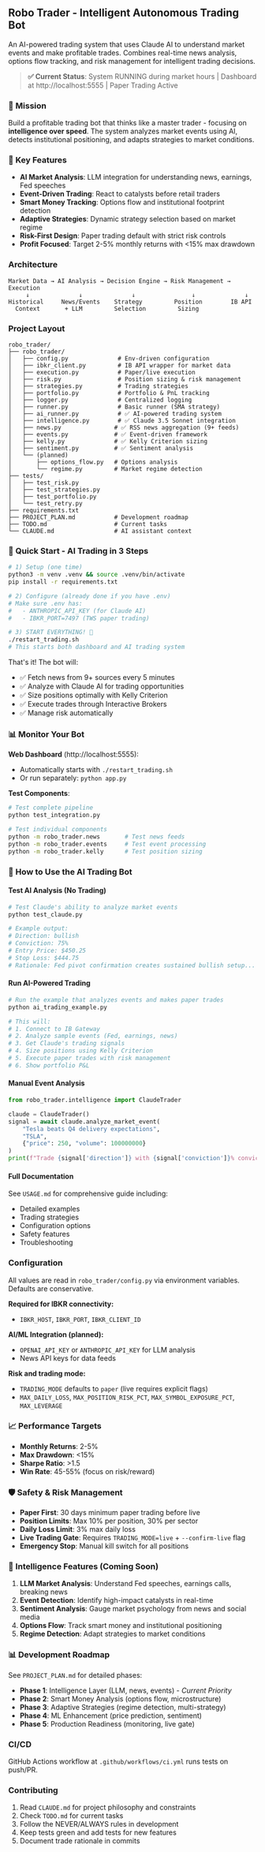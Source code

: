 ## Robo Trader - Intelligent Autonomous Trading Bot

An AI-powered trading system that uses Claude AI to understand market events and make profitable trades. Combines real-time news analysis, options flow tracking, and risk management for intelligent trading decisions.

> **✅ Current Status**: System RUNNING during market hours | Dashboard at http://localhost:5555 | Paper Trading Active

### 🎯 Mission
Build a profitable trading bot that thinks like a master trader - focusing on **intelligence over speed**. The system analyzes market events using AI, detects institutional positioning, and adapts strategies to market conditions.

### 🚀 Key Features
- **AI Market Analysis**: LLM integration for understanding news, earnings, Fed speeches
- **Event-Driven Trading**: React to catalysts before retail traders
- **Smart Money Tracking**: Options flow and institutional footprint detection
- **Adaptive Strategies**: Dynamic strategy selection based on market regime
- **Risk-First Design**: Paper trading default with strict risk controls
- **Profit Focused**: Target 2-5% monthly returns with <15% max drawdown

### Architecture
```
Market Data → AI Analysis → Decision Engine → Risk Management → Execution
     ↓              ↓              ↓                ↓              ↓
Historical     News/Events    Strategy         Position        IB API
  Context       + LLM         Selection         Sizing
```

### Project Layout
```
robo_trader/
├── robo_trader/
│   ├── config.py              # Env-driven configuration
│   ├── ibkr_client.py         # IB API wrapper for market data
│   ├── execution.py           # Paper/live execution
│   ├── risk.py                # Position sizing & risk management
│   ├── strategies.py          # Trading strategies
│   ├── portfolio.py           # Portfolio & PnL tracking
│   ├── logger.py              # Centralized logging
│   ├── runner.py              # Basic runner (SMA strategy)
│   ├── ai_runner.py           # ✅ AI-powered trading system
│   ├── intelligence.py        # ✅ Claude 3.5 Sonnet integration
│   ├── news.py               # ✅ RSS news aggregation (9+ feeds)
│   ├── events.py             # ✅ Event-driven framework
│   ├── kelly.py              # ✅ Kelly Criterion sizing
│   ├── sentiment.py          # ✅ Sentiment analysis
│   └── (planned)
│       ├── options_flow.py   # Options analysis
│       └── regime.py         # Market regime detection
├── tests/
│   ├── test_risk.py
│   ├── test_strategies.py
│   ├── test_portfolio.py
│   └── test_retry.py
├── requirements.txt
├── PROJECT_PLAN.md           # Development roadmap
├── TODO.md                   # Current tasks
└── CLAUDE.md                 # AI assistant context
```

### 🚀 Quick Start - AI Trading in 3 Steps

```bash
# 1) Setup (one time)
python3 -m venv .venv && source .venv/bin/activate
pip install -r requirements.txt

# 2) Configure (already done if you have .env)
# Make sure .env has:
#   - ANTHROPIC_API_KEY (for Claude AI)
#   - IBKR_PORT=7497 (TWS paper trading)

# 3) START EVERYTHING! 🤖
./restart_trading.sh
# This starts both dashboard and AI trading system
```

That's it! The bot will:
- ✅ Fetch news from 9+ sources every 5 minutes
- ✅ Analyze with Claude AI for trading opportunities  
- ✅ Size positions optimally with Kelly Criterion
- ✅ Execute trades through Interactive Brokers
- ✅ Manage risk automatically

### 📊 Monitor Your Bot

**Web Dashboard** (http://localhost:5555):
- Automatically starts with `./restart_trading.sh`
- Or run separately: `python app.py`

**Test Components**:
```bash
# Test complete pipeline
python test_integration.py

# Test individual components
python -m robo_trader.news       # Test news feeds
python -m robo_trader.events     # Test event processing
python -m robo_trader.kelly      # Test position sizing
```

### 🎯 How to Use the AI Trading Bot

#### Test AI Analysis (No Trading)
```bash
# Test Claude's ability to analyze market events
python test_claude.py

# Example output:
# Direction: bullish
# Conviction: 75%
# Entry Price: $450.25
# Stop Loss: $444.75
# Rationale: Fed pivot confirmation creates sustained bullish setup...
```

#### Run AI-Powered Trading
```bash
# Run the example that analyzes events and makes paper trades
python ai_trading_example.py

# This will:
# 1. Connect to IB Gateway
# 2. Analyze sample events (Fed, earnings, news)
# 3. Get Claude's trading signals
# 4. Size positions using Kelly Criterion
# 5. Execute paper trades with risk management
# 6. Show portfolio P&L
```

#### Manual Event Analysis
```python
from robo_trader.intelligence import ClaudeTrader

claude = ClaudeTrader()
signal = await claude.analyze_market_event(
    "Tesla beats Q4 delivery expectations",
    "TSLA",
    {"price": 250, "volume": 100000000}
)
print(f"Trade {signal['direction']} with {signal['conviction']}% conviction")
```

#### Full Documentation
See `USAGE.md` for comprehensive guide including:
- Detailed examples
- Trading strategies
- Configuration options
- Safety features
- Troubleshooting

### Configuration
All values are read in `robo_trader/config.py` via environment variables. Defaults are conservative.

**Required for IBKR connectivity:**
- `IBKR_HOST`, `IBKR_PORT`, `IBKR_CLIENT_ID`

**AI/ML Integration (planned):**
- `OPENAI_API_KEY` or `ANTHROPIC_API_KEY` for LLM analysis
- News API keys for data feeds

**Risk and trading mode:**
- `TRADING_MODE` defaults to `paper` (live requires explicit flags)
- `MAX_DAILY_LOSS`, `MAX_POSITION_RISK_PCT`, `MAX_SYMBOL_EXPOSURE_PCT`, `MAX_LEVERAGE`

### 📈 Performance Targets
- **Monthly Returns**: 2-5%
- **Max Drawdown**: <15%
- **Sharpe Ratio**: >1.5
- **Win Rate**: 45-55% (focus on risk/reward)

### 🛡️ Safety & Risk Management
- **Paper First**: 30 days minimum paper trading before live
- **Position Limits**: Max 10% per position, 30% per sector
- **Daily Loss Limit**: 3% max daily loss
- **Live Trading Gate**: Requires `TRADING_MODE=live` + `--confirm-live` flag
- **Emergency Stop**: Manual kill switch for all positions

### 🧠 Intelligence Features (Coming Soon)
1. **LLM Market Analysis**: Understand Fed speeches, earnings calls, breaking news
2. **Event Detection**: Identify high-impact catalysts in real-time
3. **Sentiment Analysis**: Gauge market psychology from news and social media
4. **Options Flow**: Track smart money and institutional positioning
5. **Regime Detection**: Adapt strategies to market conditions

### 📊 Development Roadmap
See `PROJECT_PLAN.md` for detailed phases:
- **Phase 1**: Intelligence Layer (LLM, news, events) - *Current Priority*
- **Phase 2**: Smart Money Analysis (options flow, microstructure)
- **Phase 3**: Adaptive Strategies (regime detection, multi-strategy)
- **Phase 4**: ML Enhancement (price prediction, sentiment)
- **Phase 5**: Production Readiness (monitoring, live gate)

### CI/CD
GitHub Actions workflow at `.github/workflows/ci.yml` runs tests on push/PR.

### Contributing
1. Read `CLAUDE.md` for project philosophy and constraints
2. Check `TODO.md` for current tasks
3. Follow the NEVER/ALWAYS rules in development
4. Keep tests green and add tests for new features
5. Document trade rationale in commits


